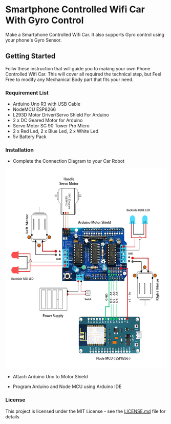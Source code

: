 # Smartphone Controlled Wifi Car With Gyro Control
 Make a Smartphone Controlled Wifi Car. It also supports Gyro control using your phone's Gyro Sensor.

## Getting Started
Follw these instruction that will guide you to making your own Phone Controlled Wifi Car. This will cover all required the technical step,  but Feel Free to modify any Mechanical Body part that fits your need.

### Requirement List
- Arduino Uno R3 with USB Cable
- NodeMCU ESP8266
- L293D Motor Driver/Servo Shield For Arduino
- 2 x DC Geared Motor for Arduino
- Servo Motor SG 90 Tower Pro Micro
- 2 x Red Led, 2 x Blue Led, 2 x White Led
- 5v Battery Pack

### Installation
- Complete the Connection Diagram to your Car Robot
<p align="center">
  <img width="607" height="624" src="doc/Connection Diagram.png">
</p>

- Attach Arduino Uno to Motor Shield

- Program Arduino and Node MCU using Arduino IDE

### License
This project is licensed under the MIT License - see the [LICENSE.md](LICENSE.md) file for details
